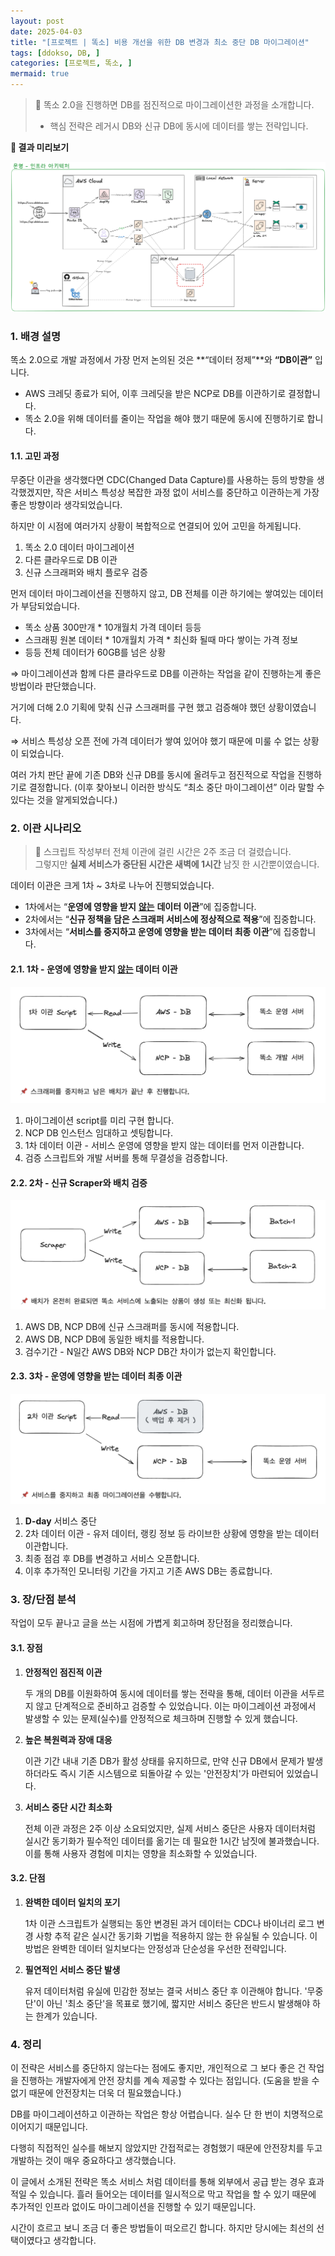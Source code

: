 ```yaml
---
layout: post
date: 2025-04-03
title: "[프로젝트 | 똑소] 비용 개선을 위한 DB 변경과 최소 중단 DB 마이그레이션"
tags: [ddokso, DB, ]
categories: [프로젝트, 똑소, ]
mermaid: true
---
```



> 📌 똑소 2.0을 진행하면 DB를 점진적으로 마이그레이션한 과정을 소개합니다.  
> - 핵심 전략은 레거시 DB와 신규 DB에 동시에 데이터를 쌓는 전략입니다.


**👀 결과 미리보기**


![0](/assets/img/2025-04-03-프로젝트--똑소-비용-개선을-위한-DB-변경과-최소-중단-DB-마이그레이션.md/0.png)



### 1. 배경 설명


똑소 2.0으로 개발 과정에서 가장 먼저 논의된 것은 **“데이터 정제”**와 **“DB이관”** 입니다.

- AWS 크레딧 종료가 되어, 이후 크레딧을 받은 NCP로 DB를 이관하기로 결정합니다.
- 똑소 2.0을 위해 데이터를 줄이는 작업을 해야 했기 때문에 동시에 진행하기로 합니다.


#### 1.1. 고민 과정


무중단 이관을 생각했다면 CDC(Changed Data Capture)를 사용하는 등의 방향을 생각했겠지만, 작은 서비스 특성상 복잡한 과정 없이 서비스를 중단하고 이관하는게 가장 좋은 방향이라 생각되었습니다.


하지만 이 시점에 여러가지 상황이 복합적으로 연결되어 있어 고민을 하게됩니다.

1. 똑소 2.0 데이터 마이그레이션
2. 다른 클라우드로 DB 이관
3. 신규 스크래퍼와 배치 플로우 검증

먼저 데이터 마이그레이션을 진행하지 않고, DB 전체를 이관 하기에는 쌓여있는 데이터가 부담되었습니다.

- 똑소 상품 300만개 * 10개월치 가격 데이터 등등
- 스크래핑 원본 데이터 * 10개월치 가격 * 최신화 될때 마다 쌓이는 가격 정보
- 등등 전체 데이터가 60GB를 넘은 상황

⇒ 마이그레이션과 함께 다른 클라우드로 DB를 이관하는 작업을 같이 진행하는게 좋은 방법이라 판단했습니다.


거기에 더해 2.0 기획에 맞춰 신규 스크래퍼를 구현 했고 검증해야 했던 상황이였습니다. 


⇒ 서비스 특성상 오픈 전에 가격 데이터가 쌓여 있어야 했기 때문에 미룰 수 없는 상황이 되었습니다.


여러 가치 판단 끝에 기존 DB와 신규 DB를 동시에 올려두고 점진적으로 작업을 진행하기로 결정합니다.
(이후 찾아보니 이러한 방식도 “최소 중단 마이그레이션” 이라 말할 수 있다는 것을 알게되었습니다.)



### 2. 이관 시나리오


> 📌 스크립트 작성부터 전체 이관에 걸린 시간은 2주 조금 더 걸렸습니다.   
> 그렇지만 **실제 서비스가 중단된 시간은 새벽에 1시간** 남짓 한 시간뿐이였습니다.


데이터 이관은 크게 1차 ~ 3차로 나누어 진행되었습니다.

- 1차에서는 “**운영에 영향을 받지** <u>**않는**</u> **데이터 이관**”에 집중합니다.
- 2차에서는 “**신규 정책을 담은 스크래퍼 서비스에 정상적으로 적용**”에 집중합니다.
- 3차에서는 “**서비스를 중지하고 운영에 영향을 받는 데이터 최종 이관**”에 집중합니다.


#### 2.1.  1차 - 운영에 영향을 받지 <u>않는</u> 데이터 이관


![1](/assets/img/2025-04-03-프로젝트--똑소-비용-개선을-위한-DB-변경과-최소-중단-DB-마이그레이션.md/1.png)

1. 마이그레이션 script를 미리 구현 합니다.
2. NCP DB 인스턴스 임대하고 셋팅합니다.
3. 1차 데이터 이관 - 서비스 운영에 영향을 받지 않는 데이터를 먼저 이관합니다.
4. 검증 스크립트와 개발 서버를 통해 무결성을 검증합니다.


#### 2.2.  2차 - 신규 Scraper와 배치 검증


![2](/assets/img/2025-04-03-프로젝트--똑소-비용-개선을-위한-DB-변경과-최소-중단-DB-마이그레이션.md/2.png)

1. AWS DB, NCP DB에 신규 스크래퍼를 동시에 적용합니다.
2. AWS DB, NCP DB에 동일한 배치를 적용합니다.
3. 검수기간 - N일간 AWS DB와 NCP DB간 차이가 없는지 확인합니다.


#### 2.3.  3차 - 운영에 영향을 받는 데이터 최종 이관


![3](/assets/img/2025-04-03-프로젝트--똑소-비용-개선을-위한-DB-변경과-최소-중단-DB-마이그레이션.md/3.png)

1. **D-day** 서비스 중단
2. 2차 데이터 이관 - 유저 데이터, 랭킹 정보 등 라이브한 상황에 영향을 받는 데이터 이관합니다.
3. 최종 점검 후 DB를 변경하고 서비스 오픈합니다.
4. 이후 추가적인 모니터링 기간을 가지고 기존 AWS DB는 종료합니다.


### 3. 장/단점 분석


작업이 모두 끝나고 글을 쓰는 시점에 가볍게 회고하며 장단점을 정리했습니다.



#### 3.1. 장점

1. **안정적인 점진적 이관**

	두 개의 DB를 이원화하여 동시에 데이터를 쌓는 전략을 통해, 데이터 이관을 서두르지 않고 단계적으로 준비하고 검증할 수 있었습니다. 이는 마이그레이션 과정에서 발생할 수 있는 문제(실수)를 안정적으로 체크하며 진행할 수 있게 했습니다.

2. **높은 복원력과 장애 대응**

	이관 기간 내내 기존 DB가 활성 상태를 유지하므로, 만약 신규 DB에서 문제가 발생하더라도 즉시 기존 시스템으로 되돌아갈 수 있는 '안전장치'가 마련되어 있었습니다. 

3. **서비스 중단 시간 최소화**

	전체 이관 과정은 2주 이상 소요되었지만, 실제 서비스 중단은 사용자 데이터처럼 실시간 동기화가 필수적인 데이터를 옮기는 데 필요한 1시간 남짓에 불과했습니다. 이를 통해 사용자 경험에 미치는 영향을 최소화할 수 있었습니다.



#### 3.2. 단점

1. **완벽한 데이터 일치의 포기**

	1차 이관 스크립트가 실행되는 동안 변경된 과거 데이터는 CDC나 바이너리 로그 변경 사항 추적 같은 실시간 동기화 기법을 적용하지 않는 한 유실될 수 있습니다. 이 방법은 완벽한 데이터 일치보다는 안정성과 단순성을 우선한 전략입니다.

2. **필연적인 서비스 중단 발생**

	유저 데이터처럼 유실에 민감한 정보는 결국 서비스 중단 후 이관해야 합니다. '무중단'이 아닌 '최소 중단'을 목표로 했기에, 짧지만 서비스 중단은 반드시 발생해야 하는 한계가 있습니다.



### 4. 정리


이 전략은 서비스를 중단하지 않는다는 점에도 좋지만, 개인적으로 그 보다 좋은 건 작업을 진행하는 개발자에게 안전 장치를 계속 제공할 수 있다는 점입니다. (도움을 받을 수 없기 때문에 안전장치는 더욱 더 필요했습니다.)


DB를 마이그레이션하고 이관하는 작업은 항상 어렵습니다. 실수 단 한 번이 치명적으로 이어지기 때문입니다.


다행히 직접적인 실수를 해보지 않았지만 간접적로는 경험했기 때문에 안전장치를 두고 개발하는 것이 매우 중요하다고 생각했습니다.


이 글에서 소개된 전략은 똑소 서비스 처럼 데이터를 통해 외부에서 공급 받는 경우 효과적일 수 있습니다. 흘러 들어오는 데이터를 일시적으로 막고 작업을 할 수 있기 때문에 추가적인 인프라 없이도 마이그레이션을 진행할 수 있기 때문입니다. 


시간이 흐르고 보니 조금 더 좋은 방법들이 떠오르긴 합니다. 하지만 당시에는 최선의 선택이였다고 생각합니다.

